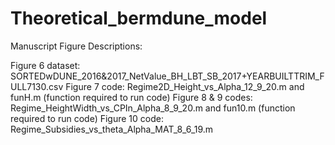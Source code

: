# Theoretical_bermdune_model
Manuscript Figure Descriptions:

Figure 6 dataset: SORTEDwDUNE_2016&2017_NetValue_BH_LBT_SB_2017+YEARBUILTTRIM_FULL7130.csv
Figure 7 code: Regime2D_Height_vs_Alpha_12_9_20.m  and funH.m (function required to run code)
Figure 8 & 9 codes: Regime_HeightWidth_vs_CPIn_Alpha_8_9_20.m  and  fun10.m (function required to run code)
Figure 10 code: Regime_Subsidies_vs_theta_Alpha_MAT_8_6_19.m
